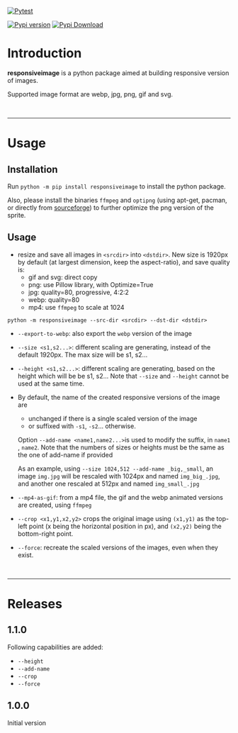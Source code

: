 [![Pytest](https://github.com/pascal-brand38/py-responsiveimage/actions/workflows/python-app.yml/badge.svg)](https://github.com/pascal-brand38/py-responsiveimage/actions/workflows/python-app.yml)

[![Pypi version](https://img.shields.io/pypi/v/responsiveimage.svg)](https://pypi.org/project/responsiveimage)
[![Pypi Download](https://img.shields.io/pypi/dm/responsiveimage.svg)](https://pypi.org/project/responsiveimage)

# Introduction

**responsiveimage** is a python package aimed at building responsive version of images.

Supported image format are webp, jpg, png, gif and svg.

<br>

____________
# Usage

## Installation

Run ```python -m pip install responsiveimage``` to install the python package.

Also, please install the binaries ```ffmpeg``` and ```optipng```
(using apt-get, pacman, or directly from
[sourceforge](https://optipng.sourceforge.net/))
to further optimize the png version of the sprite.

## Usage

* resize and save all images in ```<srcdir>``` into ```<dstdir>```. New size is 1920px by default (at largest dimension, keep the aspect-ratio), and save quality is:
  * gif and svg: direct copy
  * png: use Pillow library, with Optimize=True
  * jpg: quality=80, progressive, 4:2:2
  * webp: quality=80
  * mp4: use ```ffmpeg``` to scale at 1024

```
python -m responsiveimage --src-dir <srcdir> --dst-dir <dstdir>
```

* ```--export-to-webp```: also export the ```webp``` version of the image

* ```--size <s1,s2...>```: different scaling are generating, instead of the default 1920px.
  The max size will be s1, s2...

* ```--height <s1,s2...>```: different scaling are generating, based on the height which will be
  be s1, s2... Note that ```--size``` and ```--height``` cannot be used at the same time.

* By default, the name of the created responsive versions of the
  image are
  * unchanged if there is a single scaled version of the image
  * or suffixed with ```-s1```, ```-s2```... otherwise.

  Option ```--add-name <name1,name2...>```is used to modify the suffix, in ```name1``` , ```name2```.
  Note that the numbers of sizes or heights must be the same as the one of add-name if provided

  As an example, using ```--size 1024,512 --add-name _big,_small```, an image ```img.jpg``` will be rescaled with 1024px and named ```img_big_.jpg```, and another one rescaled at 512px and named ```img_small_.jpg```

* ```--mp4-as-gif```: from a mp4 file, the gif and the webp animated versions are created, using ```ffmpeg```

* ```--crop <x1,y1,x2,y2>``` crops the original image using ```(x1,y1)``` as the top-left point (x being the horizontal position in px), and ```(x2,y2)``` being the bottom-right point.

* ```--force```: recreate the scaled versions of the images, even when they exist.

<br>

_____________________
# Releases

## 1.1.0

Following capabilities are added:
* ```--height```
* ```--add-name```
* ```--crop```
* ```--force```


## 1.0.0

Initial version
